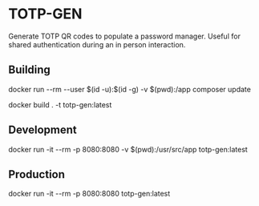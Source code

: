 # TOTP-GEN
Generate TOTP QR codes to populate a password manager. Useful for shared authentication during an in person interaction.

## Building

docker run --rm --user \$(id -u):\$(id -g) -v \$(pwd):/app composer update

docker build . -t totp-gen:latest

## Development

docker run -it --rm -p 8080:8080 -v \$(pwd):/usr/src/app totp-gen:latest

## Production

docker run -it --rm -p 8080:8080 totp-gen:latest

